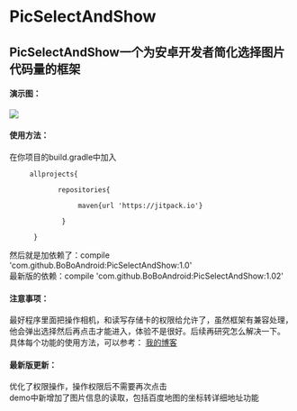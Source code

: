 # PicSelectAndShow
## PicSelectAndShow一个为安卓开发者简化选择图片代码量的框架
#### 演示图：<br/>
![](https://github.com/BoBoAndroid/PicSelectAndShow/raw/master/screenshot/演示用.gif)
#### 使用方法：<br/>
在你项目的build.gradle中加入

         allprojects{

                repositories{

                     maven{url 'https://jitpack.io'}

                 }

          }

然后就是加依赖了：compile 'com.github.BoBoAndroid:PicSelectAndShow:1.0'<br/>
最新版的依赖：compile 'com.github.BoBoAndroid:PicSelectAndShow:1.02'
#### 注意事项：<br/>
最好程序里面把操作相机，和读写存储卡的权限给允许了，虽然框架有兼容处理，他会弹出选择然后再点击才能进入，体验不是很好。后续再研究怎么解决一下。<br/>
具体每个功能的使用方法，可以参考：
[我的博客](http://blog.csdn.net/bobo1127881870) 
#### 最新版更新：<br/>
优化了权限操作，操作权限后不需要再次点击<br/>
demo中新增加了图片信息的读取，包括百度地图的坐标转详细地址功能
